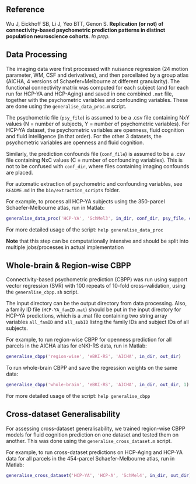 ## Reference 

Wu J, Eickhoff SB, Li J, Yeo BTT, Genon S. **Replication (or not) of connectivity-based psychometric prediction patterns in distinct population neuroscience cohorts**. *In prep.*

## Data Processing

The imaging data were first processed with nuisance regression (24 motion parameter, WM, CSF and derivatives), and then parcellated by a group atlas (AICHA, 4 versions of Schaefer+Melbourne at different granularity). The functional connectivity matrix was computed for each subject (and for each run for HCP-YA and HCP-Aging) and saved in one combined `.mat` file, together with the psychometric variables and confounding variables. These are done using the `generalise_data_proc.m` script.

The psychometric file (`psy_file`) is assumed to be a .csv file containing NxY values (N = number of subjects, Y = number of psychometric variables). For HCP-YA dataset, the psychometric variables are openness, fluid cognition and fluid intelligence (in that order). For the other 3 datasets, the psychometric variables are openness and fluid cognition. 

Similarly, the prediction confounds file (`conf_file`) is assumed to be a .csv file containing NxC values (C = number of confounding variables). This is not to be confused with `conf_dir`, where files containing imaging confounds are placed.

For automatic extraction of psychometric and confounding variables, see `README.md` in the `bin/extraction_scripts` folder.

For example, to process all HCP-YA subjects using the 350-parcel Schaefer-Melbourne atlas, run in Matlab:

```matlab
generalise_data_proc('HCP-YA', 'SchMel3', in_dir, conf_dir, psy_file, conf_file, out_dir)
```

For more detailed usage of the script: `help generalise_data_proc`

**Note** that this step can be computationally intensive and should be split into multiple jobs/processes in actual implementation

## Whole-brain & Region-wise CBPP

Connectivity-based psychometric prediction (CBPP) was run using support vector regression (SVR) with 100 repeats of 10-fold cross-validation, using the `generalise_cbpp.sh` script.

The input directory can be the output directory from data processing. Also, a family ID file (`HCP-YA_famID.mat`) should be put in the input directory for HCP-YA predictions, which is a .mat file containing two string array variables `all_famID` and `all_subID` listng the family IDs and subject IDs of all subjects.

For example, to run region-wise CBPP for openness prediction for all parcels in the AICHA altas for eNKI-RS data, run in Matlab:

```matlab
generalise_cbpp('region-wise', 'eBKI-RS', 'AICHA', in_dir, out_dir)
```

To run whole-brain CBPP and save the regression weights on the same data:

```matlab
generalise_cbpp('whole-brain', 'eBKI-RS', 'AICHA', in_dir, out_dir, 1)
```

For more detailed usage of the script: `help generalise_cbpp`

## Cross-dataset Generalisability

For assessing cross-dataset generalisability, we trained region-wise CBPP models for fluid cognition prediction on one dataset and tested them on another. This was done using the `generalise_cross_dataset.m` script.

For example, to run cross-dataset predictions on HCP-Aging and HCP-YA data for all parcels in the 454-parcel Schaefer-Melbourne atlas, run in Matlab:

```matlab
generalise_cross_dataset('HCP-YA', 'HCP-A', 'SchMel4', in_dir, out_dir)
```
